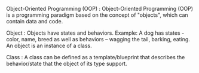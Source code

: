 Object-Oriented Programming (OOP) :
Object-Oriented Programming (OOP) is a programming paradigm based on the concept of "objects", which can contain data and code.

Object : 
Objects have states and behaviors. Example: A dog has states - color, name, breed as well as behaviors – wagging the tail, barking, eating. An object is an instance of a class.

Class :
A class can be defined as a template/blueprint that describes the behavior/state that the object of its type support.
